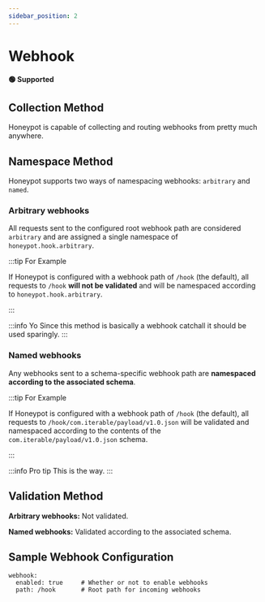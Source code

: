 ```yaml
---
sidebar_position: 2
---
```



# Webhook

**🟢 Supported**


## Collection Method

Honeypot is capable of collecting and routing webhooks from pretty much anywhere.

## Namespace Method

Honeypot supports two ways of namespacing webhooks: `arbitrary` and `named`.

### Arbitrary webhooks

All requests sent to the configured root webhook path are considered `arbitrary` and are assigned a single namespace of `honeypot.hook.arbitrary`.

:::tip For Example

If Honeypot is configured with a webhook path of `/hook` (the default), all requests to `/hook` **will not be validated** and will be namespaced according to `honeypot.hook.arbitrary`.

:::

:::info Yo
Since this method is basically a webhook catchall it should be used sparingly.
:::

### Named webhooks

Any webhooks sent to a schema-specific webhook path are **namespaced according to the associated schema**.

:::tip For Example

If Honeypot is configured with a webhook path of `/hook` (the default), all requests to `/hook/com.iterable/payload/v1.0.json` will be validated and namespaced according to the contents of the `com.iterable/payload/v1.0.json` schema.

:::

:::info Pro tip
This is the way.
:::

## Validation Method

**Arbitrary webhooks:** Not validated.

**Named webhooks:** Validated according to the associated schema.


## Sample Webhook Configuration

```
webhook:
  enabled: true     # Whether or not to enable webhooks
  path: /hook       # Root path for incoming webhooks
```
